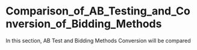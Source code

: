 # Comparison_of_AB_Testing_and_Conversion_of_Bidding_Methods
In this section, AB Test and Bidding Methods Conversion will be compared
